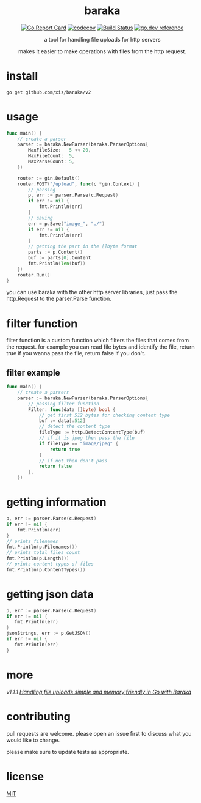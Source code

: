 
<div align="center">
  <h1>baraka</h1>
  
[![Go Report Card](https://goreportcard.com/badge/github.com/xis/baraka)](https://goreportcard.com/report/github.com/xis/baraka)
[![codecov](https://codecov.io/gh/xis/baraka/branch/master/graph/badge.svg)](https://codecov.io/gh/xis/baraka)
[![Build Status](https://travis-ci.org/xis/baraka.svg?branch=master)](https://travis-ci.org/xis/baraka) 
[![go.dev reference](https://img.shields.io/badge/go.dev-reference-007d9c?logo=go&logoColor=white&style=flat-square)](https://pkg.go.dev/github.com/xis/baraka)
  
a tool for handling file uploads for http servers

makes it easier to make operations with files from the http request.
</div>

# **install**
```bash
go get github.com/xis/baraka/v2
```

# **usage**
```go
func main() {
	// create a parser
	parser := baraka.NewParser(baraka.ParserOptions{
		MaxFileSize:   5 << 20,
		MaxFileCount:  5,
		MaxParseCount: 5,
	})

	router := gin.Default()
	router.POST("/upload", func(c *gin.Context) {
		// parsing
		p, err := parser.Parse(c.Request)
		if err != nil {
			fmt.Println(err)
		}
		// saving
		err = p.Save("image_", "./")
		if err != nil {
			fmt.Println(err)
		}
		// getting the part in the []byte format
		parts := p.Content()
		buf := parts[0].Content
		fmt.Println(len(buf))
	})
	router.Run()
}
```
you can use baraka with the other http server libraries, just pass the http.Request to the parser.Parse function.

# **filter function**
filter function is a custom function which filters the files that comes from the request. for example you can read file bytes and identify the file, return true if you wanna pass the file, return false if you don't. 


## filter example
```go
func main() {
	// create a parserr
	parser := baraka.NewParser(baraka.ParserOptions{
		// passing filter function
		Filter: func(data []byte) bool {
			// get first 512 bytes for checking content type
			buf := data[:512]
			// detect the content type
			fileType := http.DetectContentType(buf)
			// if it is jpeg then pass the file
			if fileType == "image/jpeg" {
				return true
			}
			// if not then don't pass
			return false
		},
	})
```
# getting information
```go
p, err := parser.Parse(c.Request)
if err != nil {
	fmt.Println(err)
}
// prints filenames
fmt.Println(p.Filenames())
// prints total files count
fmt.Println(p.Length())
// prints content types of files
fmt.Println(p.ContentTypes())
```

# getting json data
 ```go
p, err := parser.Parse(c.Request)
if err != nil {
	fmt.Println(err)
}
jsonStrings, err := p.GetJSON()
if err != nil {
	fmt.Println(err)
}
```
# more 
*v1.1.1*
[*Handling file uploads simple and memory friendly in Go with Baraka*](https://dev.to/xis/handling-file-uploads-simple-and-memory-friendly-in-go-with-baraka-2h3)

# contributing
 pull requests are welcome. please open an issue first to discuss what you would like to change.

 please make sure to update tests as appropriate.

# license
[MIT](https://choosealicense.com/licenses/mit/)
